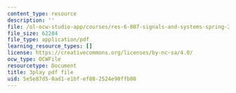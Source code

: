 ```yaml
---
content_type: resource
description: ''
file: /ol-ocw-studio-app/courses/res-6-007-signals-and-systems-spring-2011/5e5e87d50ad1e1bfef082524e90ffb08_vyke3vF4Nk.pdf
file_size: 62284
file_type: application/pdf
learning_resource_types: []
license: https://creativecommons.org/licenses/by-nc-sa/4.0/
ocw_type: OCWFile
resourcetype: Document
title: 3play pdf file
uid: 5e5e87d5-0ad1-e1bf-ef08-2524e90ffb08
---
```

